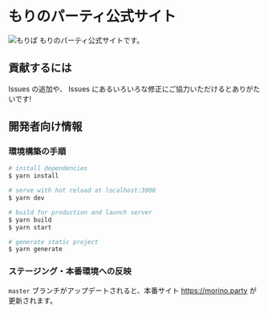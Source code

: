 # もりのパーティ公式サイト

![もりぱ](https://user-images.githubusercontent.com/19511693/76134221-0ed21f80-6060-11ea-9f21-5d4787650b2f.png)
もりのパーティ公式サイトです。

## 貢献するには

Issues の追加や、
Issues にあるいろいろな修正にご協力いただけるとありがたいです!

## 開発者向け情報

### 環境構築の手順

```bash
# install dependencies
$ yarn install

# serve with hot reload at localhost:3000
$ yarn dev

# build for production and launch server
$ yarn build
$ yarn start

# generate static project
$ yarn generate
```

### ステージング・本番環境への反映

`master` ブランチがアップデートされると、本番サイト https://morino.party が更新されます。
